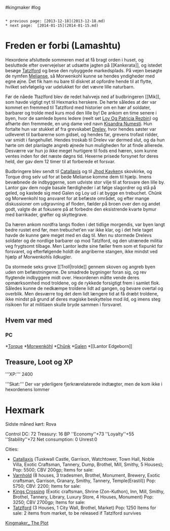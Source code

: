 #kingmaker #log

```ad-info

* previous page: [2013-12-18](2013-12-18.md)
* next page:  [2014-01-15](2014-01-15.md) 
```

# Freden er forbi (Lamashtu)  
 
Hexordene afsluttede sommeren med at få bragt orden i huset, og besluttede efter overvejelser at udsætte jagten på [[Kankerata]], og istedet besøge [Tatzlford](Tatzlford.md) og bese den nybyggede markedsplads. På vejen besøgte de nymfen [Melianse](Melianse.md), så Morwenkohl kunne se hendes yndigheder med egne øjne. Det fik ham nu bare til diskret at opfordre hende til at flytte, hvilket selvfølgelig var udelukket for det vævre lille naturbarn.
Før de nåede Ttazlford blev de redet halvvejs ned af budbringeren [[Mik]], som havde vigtigt nyt til Hexmarks herskere. De hørte således at der var kommet en fremmed til Tatzlford med historier om en hær af soldater, barbarer og trolde med kurs mod den lille by! De ankom en time senere i byen, hvor de samlede byens ledere (reelt set [Loy Og Patricia Rezbin](Loy%20Og%20Patricia%20Rezbin.md)) og afhørte den fremmede, en ung dame ved navn [Kisandra Numesti](Kisandra%20Numesti.md). Hun fortalte hun var stukket af fra grevskabet [Drelev](Drelev.md), hvor hendes søster var udleveret til barbarerne som gidsel, og hendes far, grevens trofast ridder, var smidt i fangehullet. Hendes troskab til Drelev var dermed slut, og da hun hørte om det planlagte angreb øjnede hun muligheden for at finde allierede. Desværre var hun jo ikke meget hurtigere til fods end hæren, som kunne ventes inden for det næste døgns tid. Hexerne prisede forsynet for deres held, der gav dem 12 timer til at forberede et forsvar.
Budbringere blev sendt til [Catallaxis](Catallaxis.md) og til [Jhod Kavken](Jhod%20Kavken.md)s skovkirke, og Torque drog selv ud for at bede Melianse komme dem til hjælp. Imens bevæbnede de indbyggerne, som udviste stor vilje til at forsvare den lille by. Lantor gav dem nogle basale færdigheder i at følge slagordrer og stå på geled, og kastede sig med Galen og Loy ud i at bygge en trebuchet. Chûnk og Morwenkohl tog ansvaret for at befæste området, og efter mange diskussioner om udgravning af floden, fælder på broen over den og andet godt, valgte de at fokusere på at forbedre den eksistrende kvarte bymur med barrikader, grøfter og skyttegrave.
Da hæren ankom nordfra langs floden i det tidlige morgendis, var byen langt bedre rustet end før, men trebuchet'en var ikke klar, og i det hele taget havde de kunne gøre meget med en dag til. Men nu stormede Drelevs soldater og de nordlige barbarer op mod Tatzlford, og den utrænede militia veg frygtsomt tilbage. Men Lantor ledte sine fæller frem som et fixpunkt for forsvaret, og efterfølgende holdt de angriberne stangen, ikke mindst ved hjælp af Morwenkohls ildkugler.
Da stormede seks grove [[Troll|trolde]] gennem skoven og angreb byen uden om befæstningerne. De smadrede bygninger foran sig, og rev flygtende indbyggere midt over. Hexordenen måtte vende deres opmærksomhed mod troldene, og de rykkede forsigtigt frem i samlet flok. Således kunne de nedkæmpe troldene lidt ad gangen, og bevare overtal og overblik. Men desværre tog det dem lidt længere tid at få dræbt troldene, ikke mindst på grund af deres magiske beskyttelse mod ild, og imens steg risikoen for at militiaen skulle bryde sammen i forsvaret.
## Hvem var med 
### PC 
 
*[Torque](Torque%20Firebrand.md)
*[Morwenköhl](Morwenköhl.md)
*[Chûnk](Chûnk%20Van%20Der%20Hamer.md)
*[Galen](Galen%20Jabir.md)
*[[Lantor Edgeborn]]
## Treasure, Loot og XP 
'''XP:''' 2400
'''Skat:'''  Der var yderligere fjerkrærelaterede indtægter, men de kom ikke i hexordenens lommer
# Hexmark  
Sidste måned kørt: Rova
Control DC: 72 Treasury: 16 BP 
 ''Economy''+73 ''Loyalty''+55 ''Stability''+72
 Net consumption: 0 Unrest:0
Cities:
* [Catallaxis](Catallaxis.md) (Tuskwall Castle, Garrison, Watchtower, Town Hall, Noble Villa, Exotic Craftsman, Tannery, Dump, Brothel, Mill, Smithy, 5 Houses); Pop: 5500; CBV 200gp; Items for sale:
* [Varnhold](Varnhold.md) (8    houses, 3 tradesmen, Brothel, Monument, Brewery, Exotic craftsman,    Garrison, Granary, Smithy, Tannery, Temple(Erastil)) Pop: 5750; CBV:    2200; Items for sale:
* [Kings Crossing](Kings%20Crossing.md) (Exotic craftsman,    Shrine (Zon-Kuthon), Inn, Mill, Smithy, Brothel, Tannery, Library,    Luxury Store, 4 Houses, Monument) Pop: 3250; CBV 2700gp; Items for sale:    
* [Tatzlford](Tatzlford.md) (3 Houses, 1 City Wall, Brothel, Market) Pop: 1250
Items for sale: 2 items from market, to be released if Tatzlford survives
[Kingmaker_ The Plot](Kingmaker_%20The%20Plot.md)
